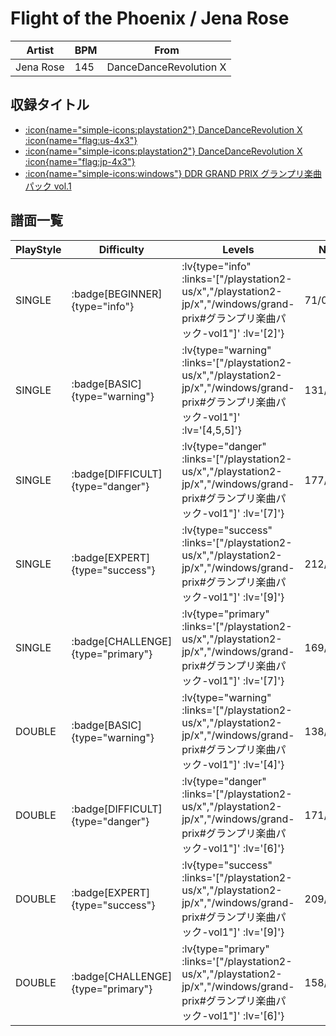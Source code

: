 # Flight of the Phoenix / Jena Rose

|Artist|BPM|From|
|------|---|----|
|Jena Rose|145|DanceDanceRevolution X|

## 収録タイトル

- [ :icon{name="simple-icons:playstation2"} DanceDanceRevolution X :icon{name="flag:us-4x3"} ](/playstation2-us/x)
- [ :icon{name="simple-icons:playstation2"} DanceDanceRevolution X :icon{name="flag:jp-4x3"} ](/playstation2-jp/x)
- [ :icon{name="simple-icons:windows"} DDR GRAND PRIX グランプリ楽曲パック vol.1](/windows/grand-prix#グランプリ楽曲パック-vol1)

## 譜面一覧

|PlayStyle|Difficulty|Levels|Notes|Movie|
|---------|----------|------|-----|-----|
|SINGLE| :badge[BEGINNER]{type="info"} | :lv{type="info" :links='["/playstation2-us/x","/playstation2-jp/x","/windows/grand-prix#グランプリ楽曲パック-vol1"]' :lv='[2]'} |71/0||
|SINGLE| :badge[BASIC]{type="warning"} | :lv{type="warning" :links='["/playstation2-us/x","/playstation2-jp/x","/windows/grand-prix#グランプリ楽曲パック-vol1"]' :lv='[4,5,5]'} |131/1||
|SINGLE| :badge[DIFFICULT]{type="danger"} | :lv{type="danger" :links='["/playstation2-us/x","/playstation2-jp/x","/windows/grand-prix#グランプリ楽曲パック-vol1"]' :lv='[7]'} |177/19||
|SINGLE| :badge[EXPERT]{type="success"} | :lv{type="success" :links='["/playstation2-us/x","/playstation2-jp/x","/windows/grand-prix#グランプリ楽曲パック-vol1"]' :lv='[9]'} |212/29||
|SINGLE| :badge[CHALLENGE]{type="primary"} | :lv{type="primary" :links='["/playstation2-us/x","/playstation2-jp/x","/windows/grand-prix#グランプリ楽曲パック-vol1"]' :lv='[7]'} |169/13(29)||
|DOUBLE| :badge[BASIC]{type="warning"} | :lv{type="warning" :links='["/playstation2-us/x","/playstation2-jp/x","/windows/grand-prix#グランプリ楽曲パック-vol1"]' :lv='[4]'} |138/1||
|DOUBLE| :badge[DIFFICULT]{type="danger"} | :lv{type="danger" :links='["/playstation2-us/x","/playstation2-jp/x","/windows/grand-prix#グランプリ楽曲パック-vol1"]' :lv='[6]'} |171/15||
|DOUBLE| :badge[EXPERT]{type="success"} | :lv{type="success" :links='["/playstation2-us/x","/playstation2-jp/x","/windows/grand-prix#グランプリ楽曲パック-vol1"]' :lv='[9]'} |209/32||
|DOUBLE| :badge[CHALLENGE]{type="primary"} | :lv{type="primary" :links='["/playstation2-us/x","/playstation2-jp/x","/windows/grand-prix#グランプリ楽曲パック-vol1"]' :lv='[6]'} |158/14(19)||
